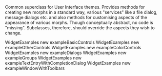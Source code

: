 Common superclass for User Interface themes. Provides methods for creating new morphs in a standard way, various "services" like a file dialog, message dialogs etc. and also methods for customising aspects of the appearance of various morphs.
Though conceptually abstract, no code is "missing". Subclasses, therefore, should override the aspects they wish to change.

WidgetExamples new exampleBasicControls
WidgetExamples new exampleOtherControls
WidgetExamples new exampleColorControls
WidgetExamples new exampleDialogs
WidgetExamples new exampleGroups
WidgetExamples new exampleTextEntryWithCompletionDialog
WidgetExamples new exampleWindowWithToolbars